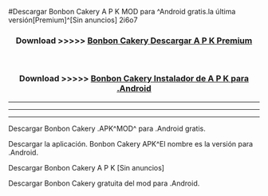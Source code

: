 #Descargar Bonbon Cakery  A P K MOD para ^Android gratis.la última versión[Premium]^[Sin anuncios] 2i6o7



<div align="center">
<h3>Download >>>>> <a href="https://es-web.web.app/?es= Bonbon Cakery ">Bonbon Cakery  Descargar A P K Premium</a></h3><br>

<h3>Download >>>>> <a href="https://es-web.web.app/?es= Bonbon Cakery ">Bonbon Cakery  Instalador de A P K para .Android</a></h3>
</div>


----------------------------------------------------------

----------------------------------------------------------

----------------------------------------------------------

Descargar Bonbon Cakery  .APK^MOD^ para .Android gratis.

Descargar la aplicación. Bonbon Cakery  APK^El nombre es la versión para .Android.

Descargar Bonbon Cakery  A P K [Sin anuncios]

Descargar Bonbon Cakery  gratuita del mod para .Android.